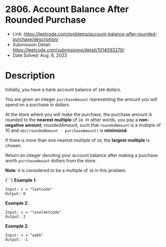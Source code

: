 # 2806. Account Balance After Rounded Purchase

- Link: https://leetcode.com/problems/account-balance-after-rounded-purchase/description/
- Submission Detail: https://leetcode.com/submissions/detail/1014093279/
- Date Solved: Aug. 6, 2023

# Description

Initially, you have a bank account balance of `100` dollars.

You are given an integer `purchaseAmount` representing the amount you will spend on a purchase in dollars.

At the store where you will make the purchase, the purchase amount is rounded to the **nearest multiple** of `10`. In other words, you pay a **non-negative amount**, roundedAmount, such that `roundedAmount` is a multiple of 10 and `abs(roundedAmount - purchaseAmount)` is **minimized**.

If there is more than one nearest multiple of `10`, the **largest multiple** is chosen.

Return an integer denoting your account balance after making a purchase worth `purchaseAmount` dollars from the store.

**Note**: `0` is considered to be a multiple of `10` in this problem.

{' '}
**Example 1**:

```
Input: s = "leetcode"
Output: 0
```

**Example 2**:

```
Input: s = "loveleetcode"
Output: 2
```

**Example 2**:

```
Input: s = "aabb"
Output: -1
```
